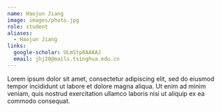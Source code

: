 ```yaml
---
name: Haojun Jiang
image: images/photo.jpg
role: student
aliases:
  - Haojun Jiang
links:
  google-scholar: ULmStp8AAAAJ
  email: jhj20@mails.tsinghua.edu.cn
---
```


Lorem ipsum dolor sit amet, consectetur adipiscing elit, sed do eiusmod tempor
incididunt ut labore et dolore magna aliqua. Ut enim ad minim veniam, quis
nostrud exercitation ullamco laboris nisi ut aliquip ex ea commodo consequat.
